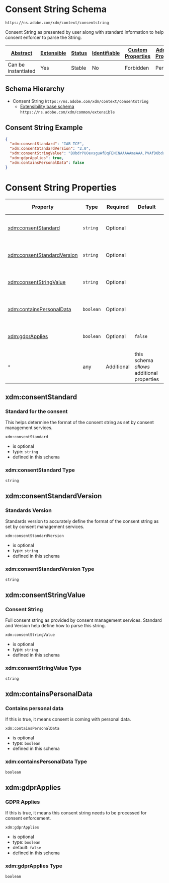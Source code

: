 
# Consent String Schema

```
https://ns.adobe.com/xdm/context/consentstring
```

Consent String as presented by user along with standard information to help consent enforcer to parse the String.

| [Abstract](../../abstract.md) | [Extensible](../../extensions.md) | [Status](../../status.md) | [Identifiable](../../id.md) | [Custom Properties](../../extensions.md) | [Additional Properties](../../extensions.md) | Defined In |
|-------------------------------|-----------------------------------|---------------------------|-----------------------------|------------------------------------------|----------------------------------------------|------------|
| Can be instantiated | Yes | Stable | No | Forbidden | Permitted | [context/consentstring.schema.json](context/consentstring.schema.json) |
## Schema Hierarchy

* Consent String `https://ns.adobe.com/xdm/context/consentstring`
  * [Extensibility base schema](../common/extensible.schema.md) `https://ns.adobe.com/xdm/common/extensible`


## Consent String Example
```json
{
  "xdm:consentStandard": "IAB TCF",
  "xdm:consentStandardVersion": "2.0",
  "xdm:consentStringValue": "BObdrPUOevsguAfDqFENCNAAAAAmeAAA.PVAfDObdrA.DqFENCAmeAENCDA",
  "xdm:gdprApplies": true,
  "xdm:containsPersonalData": false
}
```

# Consent String Properties

| Property | Type | Required | Default | Defined by |
|----------|------|----------|---------|------------|
| [xdm:consentStandard](#xdmconsentstandard) | `string` | Optional |  | Consent String (this schema) |
| [xdm:consentStandardVersion](#xdmconsentstandardversion) | `string` | Optional |  | Consent String (this schema) |
| [xdm:consentStringValue](#xdmconsentstringvalue) | `string` | Optional |  | Consent String (this schema) |
| [xdm:containsPersonalData](#xdmcontainspersonaldata) | `boolean` | Optional |  | Consent String (this schema) |
| [xdm:gdprApplies](#xdmgdprapplies) | `boolean` | Optional | `false` | Consent String (this schema) |
| `*` | any | Additional | this schema *allows* additional properties |

## xdm:consentStandard
### Standard for the consent

This helps determine the format of the consent string as set by consent management services.

`xdm:consentStandard`
* is optional
* type: `string`
* defined in this schema

### xdm:consentStandard Type


`string`






## xdm:consentStandardVersion
### Standards Version

Standards version to accurately define the format of the consent string as set by consent management services.

`xdm:consentStandardVersion`
* is optional
* type: `string`
* defined in this schema

### xdm:consentStandardVersion Type


`string`






## xdm:consentStringValue
### Consent String

Full consent string as provided by consent management services. Standard and Version help define how to parse this string.

`xdm:consentStringValue`
* is optional
* type: `string`
* defined in this schema

### xdm:consentStringValue Type


`string`






## xdm:containsPersonalData
### Contains personal data

If this is true, it means consent is coming with personal data.

`xdm:containsPersonalData`
* is optional
* type: `boolean`
* defined in this schema

### xdm:containsPersonalData Type


`boolean`





## xdm:gdprApplies
### GDPR Applies

If this is true, it means this consent string needs to be processed for consent enforcement.

`xdm:gdprApplies`
* is optional
* type: `boolean`
* default: `false`
* defined in this schema

### xdm:gdprApplies Type


`boolean`




